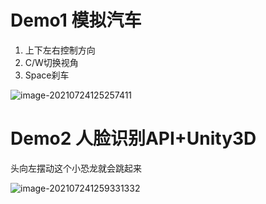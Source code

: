 # Demo1 模拟汽车

1. 上下左右控制方向
2. C/W切换视角
3. Space刹车

![image-20210724125257411](https://i.loli.net/2021/07/24/QzArnmiP8U7NZdj.png)





# Demo2 人脸识别API+Unity3D

头向左摆动这个小恐龙就会跳起来

![image-20210724125933133](https://i.loli.net/2021/07/24/CyWdTEjbGFhpsP7.png)2

